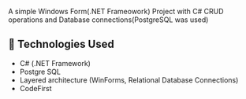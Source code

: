 A simple Windows Form(.NET Frameowork) Project with C# CRUD operations and Database connections(PostgreSQL was used)

## 🚀 Technologies Used

- C# (.NET Framework)
- Postgre SQL
- Layered architecture (WinForms, Relational Database Connections)
- CodeFirst 
